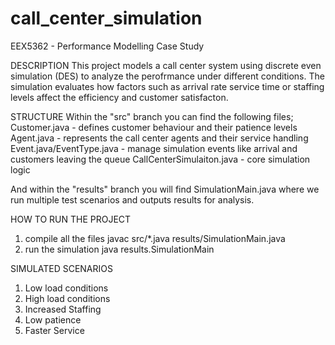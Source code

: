 # call_center_simulation
EEX5362 - Performance Modelling Case Study

DESCRIPTION
This project models a call center system using discrete even simulation (DES) to analyze the perofrmance under different conditions. The simulation evaluates how factors such as arrival rate service time or staffing levels affect the efficiency and customer satisfacton.

STRUCTURE
Within the "src" branch you can find the following files;
  Customer.java - defines customer behaviour and their patience levels
  Agent.java - represents the call center agents and their service handling
  Event.java/EventType.java - manage simulation events like arrival and customers leaving the queue
  CallCenterSimulaiton.java - core simulation logic

And within the "results" branch you will find SimulationMain.java where we run multiple test scenarios and outputs results for analysis.

HOW TO RUN THE PROJECT
1. compile all the files
       javac src/*.java results/SimulationMain.java
2. run the simulation
       java results.SimulationMain

SIMULATED SCENARIOS
1. Low load conditions
2. High load conditions
3. Increased Staffing
4. Low patience
5. Faster Service


